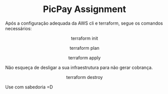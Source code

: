 <h1 align="center">PicPay Assignment</h1>

Após a configuração adequada da AWS cli e terraform, segue os comandos necessários:

<p align="center">terraform init</p>
<p align="center">terraform plan</p>
<p align="center">terraform apply</p>

Não esqueça de desligar a sua infraestrutura para não gerar cobrança.

<p align="center">terraform destroy</p>

Use com sabedoria =D
